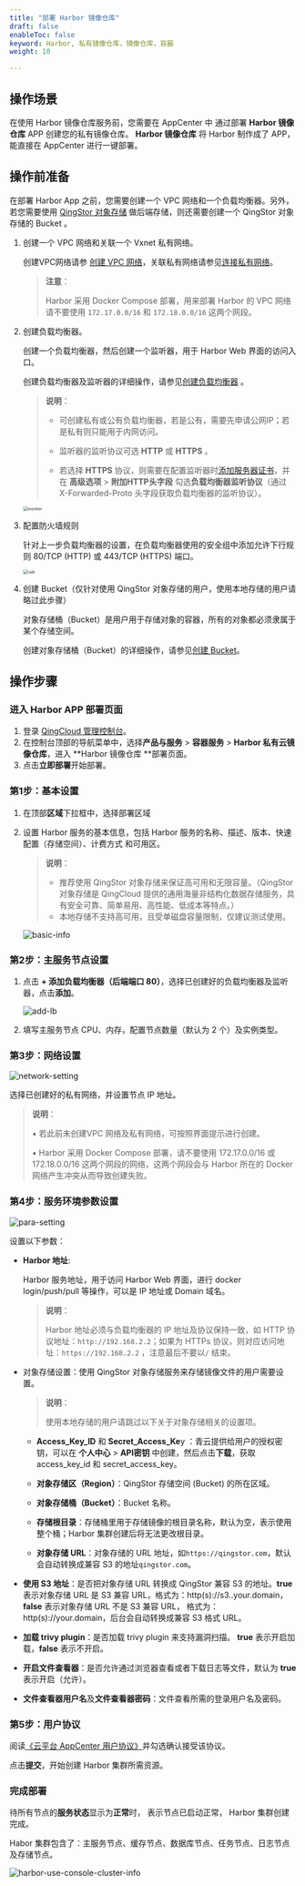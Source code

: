 ```yaml
---
title: "部署 Harbor 镜像仓库"
draft: false
enableToc: false
keyword: Harbor, 私有镜像仓库，镜像仓库，容器
weight: 10

---
```


## 操作场景

在使用 Harbor 镜像仓库服务前，您需要在 AppCenter  中 通过部署 **Harbor 镜像仓库** APP 创建您的私有镜像仓库。 **Harbor 镜像仓库** 将 Harbor 制作成了 APP，能直接在 AppCenter 进行一键部署。

## 操作前准备

在部署 Harbor App 之前，您需要创建一个 VPC 网络和一个负载均衡器。另外，若您需要使用 [QingStor 对象存储](/storage/object-storage/intro/object-storage/) 做后端存储，则还需要创建一个 QingStor 对象存储的 Bucket 。

1. 创建一个 VPC 网络和关联一个 Vxnet 私有网络。

   创建VPC网络请参 [创建 VPC 网络](/network/vpc/manual/vpcnet/10_create_vpc/)，关联私有网络请参见[连接私有网络](/network/vpc/manual/vpcnet/15_bind_vxnet/)。

   > **注意**：
   >
   > Harbor 采用 Docker Compose 部署，用来部署 Harbor 的 VPC 网络请不要使用 `172.17.0.0/16` 和 `172.18.0.0/16` 这两个网段。

2. 创建负载均衡器。

   创建一个负载均衡器，然后创建一个监听器，用于 Harbor Web 界面的访问入口。

   创建负载均衡器及监听器的详细操作，请参见[创建负载均衡器](/network/loadbalancer/quickstart/quick_start/) 。

   > **说明**：
   >
   > - 可创建私有或公有负载均衡器，若是公有，需要先申请公网IP；若是私有则只能用于内网访问。
   > - 监听器的监听协议可选 **HTTP** 或 **HTTPS** 。
   >
   > - 若选择 **HTTPS** 协议，则需要在配置监听器时[添加服务器证书](/container/harbor/faq/use_ssl_certifcate/)，并在 **高级选项** > **附加HTTP头字段** 勾选**负载均衡器监听协议**（通过 X-Forwarded-Proto 头字段获取负载均衡器的监听协议）。

   <img src="/container/harbor/_images/qs_10_create_monitor.png" alt="monitor" style="zoom:50%;" />

3. 配置防火墙规则

   针对上一步负载均衡器的设置，在负载均衡器使用的安全组中添加允许下行规则 80/TCP (HTTP) 或 443/TCP (HTTPS) 端口。

   <img src="/container/harbor/_images/qs_10_add_rules.png" alt="rule" style="zoom:50%;" />

4. 创建 Bucket（仅针对使用 QingStor 对象存储的用户，使用本地存储的用户请略过此步骤）

   对象存储桶（Bucket）是用户用于存储对象的容器，所有的对象都必须隶属于某个存储空间。

   创建对象存储桶（Bucket）的详细操作，请参见[创建 Bucket](/storage/object-storage/manual/bucket_manage/#创建-bucket)。

## 操作步骤

### 进入 Harbor APP 部署页面

1. 登录 [QingCloud 管理控制台](https://console.qingcloud.com/login)。
2. 在控制台顶部的导航菜单中，选择**产品与服务** > **容器服务** > **Harbor 私有云镜像仓库**，进入 **Harbor 镜像仓库 **部署页面。
3. 点击**立即部署**开始部署。

### 第1步：基本设置

1. 在顶部**区域**下拉框中，选择部署区域

2. 设置 Harbor 服务的基本信息，包括 Harbor 服务的名称、描述、版本、快速配置（存储空间）、计费方式 和可用区。

     > **说明**：
     >
     > * 推荐使用 QingStor 对象存储来保证高可用和无限容量。（QingStor 对象存储是 QingCloud 提供的通用海量非结构化数据存储服务，具有安全可靠、简单易用、高性能、低成本等特点。）
     > * 本地存储不支持高可用，且受单磁盘容量限制，仅建议测试使用。

     ![basic-info](/container/harbor/_images/harbor-create-basic-setting.png)

### 第2步：主服务节点设置

1. 点击 **+ 添加负载均衡器（后端端口 80）**，选择已创建好的负载均衡器及监听器，点击**添加**。

    ![add-lb](/container/harbor/_images/harbor-create-add-lb.png)

2. 填写主服务节点 CPU、内存，配置节点数量（默认为 2 个）及实例类型。

### 第3步：网络设置

![network-setting](/container/harbor/_images/harbor-create-vxnet-set.png)

选择已创建好的私有网络，并设置节点 IP 地址。

> **说明**：
>
> ▪︎ 若此前未创建VPC 网络及私有网络，可按照界面提示进行创建。
>
> ▪︎ Harbor 采用 Docker Compose 部署，请不要使用 172.17.0.0/16 或 172.18.0.0/16 这两个网段的网络，这两个网段会与 Harbor 所在的 Docker 网络产生冲突从而导致创建失败。

### 第4步：服务环境参数设置

![para-setting](/container/harbor/_images/harbor-create-service-para-set.png)

设置以下参数：

* **Harbor 地址**:

  Harbor 服务地址，用于访问 Harbor Web 界面，进行 docker login/push/pull 等操作，可以是 IP 地址或 Domain 域名。

  > **说明**：
  >
  > Harbor 地址必须与负载均衡器的 IP 地址及协议保持一致，如 HTTP 协议地址：`http://192.168.2.2`；如果为 HTTPs 协议，则对应访问地址：`https://192.168.2.2` ，注意最后不要以`/` 结束。

* 对象存储设置：使用 QingStor 对象存储服务来存储镜像文件的用户需要设置。

  > **说明**：
  >
  > 使用本地存储的用户请跳过以下关于对象存储相关的设置项。

  - **Access_Key_ID** 和 **Secret_Access_Ke**y ：青云提供给用户的授权密钥，可以在 **个人中心** > **API密钥** 中创建，然后点击**下载**，获取 access_key_id 和 secret_access_key。

  - <b>对象存储区（Region）</b>：QingStor 存储空间 (Bucket) 的所在区域。
  - <b>对象存储桶（Bucket）</b>：Bucket 名称。
  - **存储根目录**：存储桶里用于存储镜像的根目录名称，默认为空，表示使用整个桶；Harbor 集群创建后将无法更改根目录。
  - **对象存储 URL**：对象存储的 URL 地址，如`https://qingstor.com`，默认会自动转换成兼容 S3 的地址`qingstor.com`。

* **使用 S3 地址**：是否把对象存储 URL 转换成 QingStor 兼容 S3 的地址。**true** 表示对象存储 URL 是 S3 兼容 URL，格式为：http(s)://s3.<region>.your.domain，**false** 表示对象存储 URL 不是 S3 兼容 URL， 格式为：http(s)://your.domain，后台会自动转换成兼容 S3 格式 URL。

* **加载 trivy plugin**：是否加载 trivy plugin 来支持漏洞扫描。 **true** 表示开启加载，**false** 表示不开启。

* **开启文件查看器**：是否允许通过浏览器查看或者下载日志等文件，默认为 **true** 表示开启（允许）。

* **文件查看器用户名**及**文件查看器密码**：文件查看所需的登录用户名及密码。

### 第5步：用户协议

阅读[《云平台 AppCenter 用户协议》](https://pek3a.qingstor.com/appcenter-docs/terms/qingcloud-appcenter-user-terms.pdf)并勾选确认接受该协议。

点击**提交**，开始创建 Harbor 集群所需资源。

### 完成部署

待所有节点的**服务状态**显示为**正常**时， 表示节点已启动正常， Harbor 集群创建完成。

Habor 集群包含了：主服务节点、缓存节点、数据库节点、任务节点、日志节点及存储节点。

![harbor-use-console-cluster-info](/container/harbor/_images/harbor-use-console-cluster-info.png)

